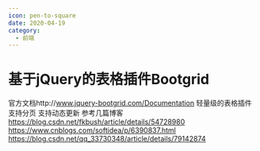 ```yaml
---
icon: pen-to-square
date: 2020-04-19
category:
  - 前端
---
```


# 基于jQuery的表格插件Bootgrid

官方文档http://www.jquery-bootgrid.com/Documentation
轻量级的表格插件 支持分页 支持动态更新
参考几篇博客
https://blog.csdn.net/fkbush/article/details/54728980
https://www.cnblogs.com/softidea/p/6390837.html
https://blog.csdn.net/qq_33730348/article/details/79142874